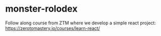# monster-rolodex
Follow along course from ZTM where we develop a simple react project: https://zerotomastery.io/courses/learn-react/
